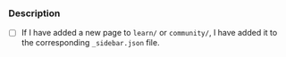 <!-- Hello! Thanks for submitting a PR! To help make things go a bit more
     smoothly, we would appreciate it if you follow this template. -->

### Description

<!-- Good things to put here include:
       - reasons for the change (please link any relevant issues!),
       - any noteworthy choices to be aware of,
       - or what the problem resolved here looked like. -->

<!-- Just as a reminder, everyone in all conda org spaces (including PRs)
     must follow the Conda Org Code of Conduct (link below).

     If you are contributing content to parts of the website that are not
     the blog, remember that this content is not meant to prioritize any
     single tool, project, company or organization. The blog is a place
     where we are allowed to be more opinionated and promote these things.

     Finally, once again, thanks for your time and effort. If you have any
     feedback in regard to your experience contributing here, please
     let us know!

     Helpful links:
       - Conda Org COC: https://github.com/conda-incubator/governance/blob/main/CODE_OF_CONDUCT.md
       - Contributing docs: ../blob/main/CONTRIBUTING.md -->

- [ ] If I have added a new page to `learn/` or `community/`, I have added it to the corresponding `_sidebar.json` file.
